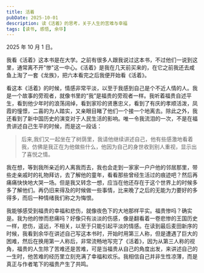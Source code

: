```yaml
---
title: 活着
pubDate: 2025-10-01
description: 读《活着》的思考，关于人生的苦难与幸福
tags: [读书, 感悟, 余华]
---
```


2025 年 10 月 1 日。

我看《活着》这本书是在大学。之前有很多人跟我说过这本书，不过他们一说到这里，通常离不开"惨"这一中心。《活着》是我在几天前买来的，在它之前我还去咸鱼上淘了一套《龙族》，把六本看完之后我便开始看《活着》。

看这本《活着》的时候，情感非常平淡，以至于我感到自己是个不近人情的人。我是一个故事的旁观者，就像书里的“我”是福贵的旁观者一样。我听着福贵自述平生，看到他少年时的浪荡阔绰，看到家珍的贤惠忠义，看到了有庆的孝顺活泼，凤霞的憧憬，二喜的为人踏实，又亲眼目睹了他们一个接一个地离去。除此之外，我还看到了新中国历史的演变对于人民生活的影响。唯一令我流泪的一次，不是在福贵讲述自己生平的时候，而是这一段话：

> 后来,我们又一起坐在了树荫里，我请他继续讲述自己，他有些感激地看着我，仿佛是我正在为他做些什么，他因为自己的身世收到别人重视，显示出了喜悦之情。

我在想，等到我所亲近的人离我而去，我也会走到一家家一户户他的邻居那里，带些走亲戚时的礼物拜访，去了解他的童年，看看那些曾经生活过的痕迹吧？然后再痛痛快快地大哭一场。但是我又转念一想，应当在他还存在于这个世界上的时候多多了解他们。再仍旧来得及的时候做一些事情，比来晚了之后的无能为力要好的多得多，而后一种情绪我们称之为悔恨。

我能够感受到福贵的幸福和悲伤，就像夜色下的大地那样平实。福贵惨吗？确实是。我为他的惨而悲痛吗？好像只有淡淡的伤感，像是翻看着一卷悲惨的王国历史一样，悲伤，遥远，不相关，以至于只能引起平淡的情感。在读到最后麦田新序的时候，我看到余华在讲述自己写这本书时，开始时用第三人称，但是遭遇了巨大的困难，然后在换用第一人称后，非常流畅地写完了《活着》，因为从第三人称的视角，福贵的人生除了苦难还是苦难，可是当福贵从自己的角度出发，来讲述自己的一生时，他苦难的经历里立刻充满了幸福和欢乐。我相信自己并非生性凉薄，而是真正与作者笔下的福贵产生了共鸣。

